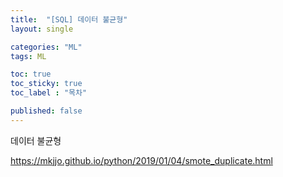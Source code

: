 ```yaml
---
title:  "[SQL] 데이터 불균형"
layout: single

categories: "ML"
tags: ML

toc: true
toc_sticky: true
toc_label : "목차"

published: false
---
```


데이터 불균형

https://mkjjo.github.io/python/2019/01/04/smote_duplicate.html